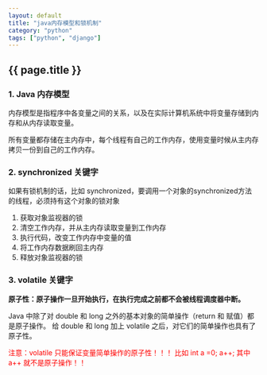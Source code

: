 ```yaml
---
layout: default
title: "java内存模型和锁机制"
category: "python"
tags: ["python", "django"]
---
```

<h2>{{ page.title }}</h2>
<h3>1. Java 内存模型</h3>
<p>
	内存模型是指程序中各变量之间的关系，以及在实际计算机系统中将变量存储到内存和从内存读取变量。
</p>
<p>
	所有变量都存储在主内存中，每个线程有自己的工作内存，使用变量时候从主内存拷贝一份到自己的工作内存。
</p>

<h3>2. synchronized 关键字</h3>
如果有锁机制的话，比如 synchronized，要调用一个对象的synchronized方法的线程，必须持有这个对象的锁对象
<ol>
<li>获取对象监视器的锁</li>
<li>清空工作内存，并从主内存读取变量到工作内存</li>
<li>执行代码，改变工作内存中变量的值</li>
<li>将工作内存数据刷回主内存</li>
<li>释放对象监视器的锁</li>
</ol>

<h3>3. volatile 关键字</h3>
<strong>原子性：原子操作一旦开始执行，在执行完成之前都不会被线程调度器中断。</strong>	
<p>
	Java 中除了对 double 和 long 之外的基本对象的简单操作（return 和 赋值）都是原子操作。
	给 double 和 long 加上 volatile 之后，对它们的简单操作也具有了原子性。
</p>
<p style='color:red'>
	注意：volatile 只能保证变量简单操作的原子性！！！ 比如 int a =0; a++; 其中 a++ 就不是原子操作！！
</p>